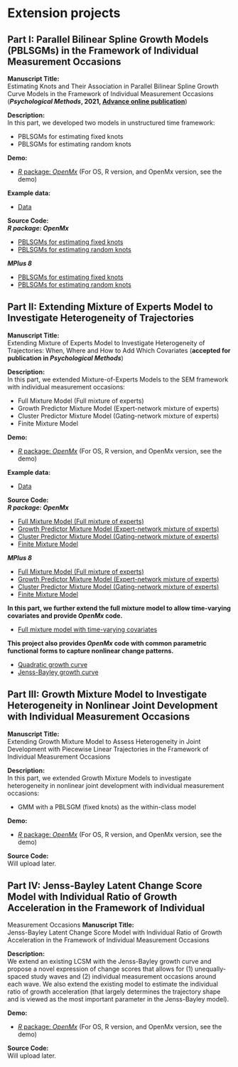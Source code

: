 # Extension projects

## Part I: Parallel Bilinear Spline Growth Models (PBLSGMs) in the Framework of Individual Measurement Occasions
**Manuscript Title:** <br>
Estimating Knots and Their Association in Parallel Bilinear Spline Growth Curve Models in the Framework of Individual Measurement Occasions (***Psychological Methods*, 2021, [Advance online publication](https://doi.org/10.1037/met0000309)**)

**Description:** <br>
In this part, we developed two models in unstructured time framework:
- PBLSGMs for estimating fixed knots 
- PBLSGMs for estimating random knots

**Demo:**
- [*R* package: *OpenMx*](https://github.com/Veronica0206/Extension_projects/blob/master/Part%201/OpenMx_demo1.md)
(For OS, R version, and OpenMx version, see the demo)

**Example data:** <br>
- [Data](https://github.com/Veronica0206/Extension_projects/blob/master/Part%201/example_data.csv)

**Source Code:** <br>
***R package: OpenMx*** <br>
- [PBLSGMs for estimating fixed knots](https://github.com/Veronica0206/Extension_projects/blob/master/Part%201/OpenMx_E1/PBLSGM_fixed.R)
- [PBLSGMs for estimating random knots](https://github.com/Veronica0206/Extension_projects/blob/master/Part%201/OpenMx_E1/PBLSGM_random.R)

***MPlus 8*** <br>
- [PBLSGMs for estimating fixed knots](https://github.com/Veronica0206/Extension_projects/blob/master/Part%201/MPlus8_E1/PBLSGM_Unknown%20Fixed%20Knot.inp)
- [PBLSGMs for estimating random knots](https://github.com/Veronica0206/Extension_projects/blob/master/Part%201/MPlus8_E1/PBLSGM_Unknown%20Random%20Knot.inp)

## Part II: Extending Mixture of Experts Model to Investigate Heterogeneity of Trajectories
**Manuscript Title:** <br>
Extending Mixture of Experts Model to Investigate Heterogeneity of Trajectories: When, Where and How to Add Which Covariates (**accepted for publication in *Psychological Methods***)

**Description:** <br>
In this part, we extended Mixture-of-Experts Models to the SEM framework with individual measurement occasions:
- Full Mixture Model (Full mixture of experts)
- Growth Predictor Mixture Model (Expert-network mixture of experts)
- Cluster Predictor Mixture Model (Gating-network mixture of experts)
- Finite Mixture Model

**Demo:** 
- [*R* package: *OpenMx*](https://github.com/Veronica0206/Extension_projects/blob/master/Part%202/OpenMx_demo2.md)
(For OS, R version, and OpenMx version, see the demo)

**Example data:** <br>
- [Data](https://github.com/Veronica0206/Extension_projects/blob/master/Part%202/example_data.csv)

**Source Code:** <br>
***R package: OpenMx*** <br>
- [Full Mixture Model (Full mixture of experts)](https://github.com/Veronica0206/Extension_projects/blob/master/Part%202/OpenMx_E2/full_MoE.R)
- [Growth Predictor Mixture Model (Expert-network mixture of experts)](https://github.com/Veronica0206/Extension_projects/blob/master/Part%202/OpenMx_E2/expert_MoE.R)
- [Cluster Predictor Mixture Model (Gating-network mixture of experts)](https://github.com/Veronica0206/Extension_projects/blob/master/Part%202/OpenMx_E2/gating_MoE.R)
- [Finite Mixture Model](https://github.com/Veronica0206/Extension_projects/blob/master/Part%202/OpenMx_E2/FMM.R)

***MPlus 8*** <br>
- [Full Mixture Model (Full mixture of experts)](https://github.com/Veronica0206/Extension_projects/blob/master/Part%202/MPlus8_E2/Full%20MoE.inp)
- [Growth Predictor Mixture Model (Expert-network mixture of experts)](https://github.com/Veronica0206/Extension_projects/blob/master/Part%202/MPlus8_E2/Expert-network%20MoE.inp)
- [Cluster Predictor Mixture Model (Gating-network mixture of experts)](https://github.com/Veronica0206/Extension_projects/blob/master/Part%202/MPlus8_E2/Gating-network%20MoE.inp)
- [Finite Mixture Model](https://github.com/Veronica0206/Extension_projects/blob/master/Part%202/MPlus8_E2/FMM.inp)

**In this part, we further extend the full mixture model to allow time-varying covariates and provide *OpenMx* code.**
- [Full mixture model with time-varying covariates](https://github.com/Veronica0206/Extension_projects/blob/master/Part%202/R1_extension/OpenMx_E2R/fun_for_VaryingMoE.R)

**This project also provides *OpenMx* code with common parametric functional forms to capture nonlinear change patterns.**
- [Quadratic growth curve](https://github.com/Veronica0206/Extension_projects/blob/master/Part%202/R1_sensitivity/full_MoE_quad.R)
- [Jenss-Bayley growth curve](https://github.com/Veronica0206/Extension_projects/blob/master/Part%202/R1_sensitivity/full_MoE_JB.R)

## Part III: Growth Mixture Model to Investigate Heterogeneity in Nonlinear Joint Development with Individual Measurement Occasions
**Manuscript Title:** <br>
Extending Growth Mixture Model to Assess Heterogeneity in Joint Development with Piecewise Linear Trajectories in the Framework of Individual Measurement Occasions

**Description:** <br>
In this part, we extended Growth Mixture Models to investigate heterogeneity in nonlinear joint development with individual measurement occasions:
- GMM with a PBLSGM (fixed knots) as the within-class model

**Demo:** 
- [*R* package: *OpenMx*](https://github.com/Veronica0206/Extension_projects/blob/master/Part%203/OpenMx_demo3.md)
(For OS, R version, and OpenMx version, see the demo)

**Source Code:** <br>
Will upload later.

## Part IV: Jenss-Bayley Latent Change Score Model with Individual Ratio of Growth Acceleration in the Framework of Individual
Measurement Occasions
**Manuscript Title:** <br>
Jenss-Bayley Latent Change Score Model with Individual Ratio of Growth Acceleration in the Framework of Individual
Measurement Occasions

**Description:** <br>
We extend an existing LCSM with the Jenss-Bayley growth curve and propose a novel expression of change scores that allows for (1) unequally-spaced study waves and (2) individual measurement occasions around each wave. We also extend the existing model to estimate the individual ratio of growth acceleration (that largely determines the trajectory shape and is viewed as the most important parameter in the Jenss-Bayley model). 

**Demo:** 
- [*R* package: *OpenMx*](https://github.com/Veronica0206/Extension_projects/blob/master/Part%204/OpenMx_demo4.md)
(For OS, R version, and OpenMx version, see the demo)

**Source Code:** <br>
Will upload later.
